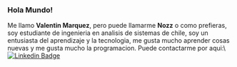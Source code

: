 ### Hola Mundo!

Me llamo **Valentin Marquez**, pero puede llamarme **Nozz** o como prefieras, soy estudiante de ingenieria en analisis de sistemas de chile,
soy un entusiasta del aprendizaje y la tecnologia, me gusta mucho aprender cosas nuevas y me gusta mucho la programacion. Puede contactarme por aqui:\\
[![Linkedin Badge](https://img.shields.io/badge/LinkedIn-0077B5?style=for-the-badge&logo=linkedin&logoColor=white&link=https://www.linkedin.com/in/valentin-marquez-28b7a523a/)](https://www.linkedin.com/in/valentin-marquez-28b7a523a/)